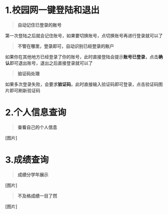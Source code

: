 # 1.校园网一键登陆和退出
> **自动记住已登录的账号**

 第一次登陆之后就会记住账号，如果要切换账号，点切换账号再进行登录就可以了

> **不管在哪里，登录即可，自动识别已经登录的账户**

如果你在其他地方已经登录了你的账号，此时直接登陆会提示**账号已登录**，点击**确认**即可退出账号，退出之后直接登录就可以了
> **验证码处理**

如果多次登录失败，会要求**验证码**，此时直接输入验证码即可登录，点击验证码图片即可刷新验证码

# 2.个人信息查询

> **查看自己的个人信息**

[图片]

# 3.成绩查询
> **成绩分学年展示**

[图片]

> **不及格成绩一目了然**

[图片]
